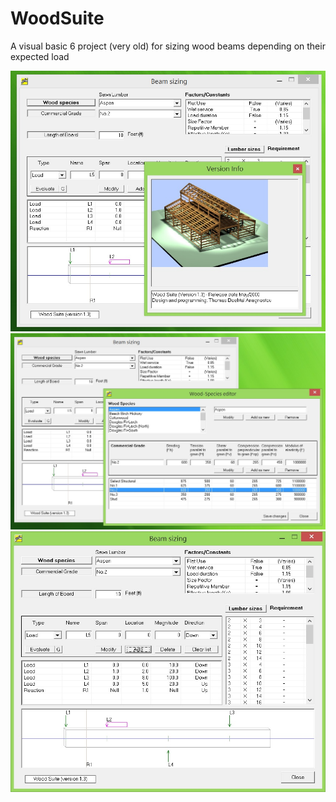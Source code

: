 # WoodSuite
A visual basic 6 project (very old) for sizing wood beams depending on their expected load

![Screenshot1](https://github.com/ThomasAn73/WoodSuite/blob/master/Screenshot3.jpg)
![Screenshot2](https://github.com/ThomasAn73/WoodSuite/blob/master/Screenshot2.jpg)
![Screenshot3](https://github.com/ThomasAn73/WoodSuite/blob/master/Screenshot1.jpg)
